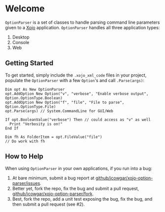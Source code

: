 Welcome
=======

`OptionParser` is a set of classes to handle parsing command line parameters given to
a [Xojo](http://www.xojo.com) application. `OptionParser` handles all three application
types:

1. Desktop
2. Console
3. Web

Getting Started
---------------

To get started, simply include the `.xojo_xml_code` files in your project, populate
the `OptionParser` with a few `Option`'s and call `.Parse(args)`:

```
Dim opt As New OptionParser
opt.AddOption New Option("v", "verbose", "Enable verbose output", Option.OptionType.Boolean)
opt.AddOption New Option("f", "file", "File to parse", Option.OptionType.File)
opt.Parse(args) // System.CommandLine for GUI/Web

If opt.BooleanValue("verbose") Then // could access as "v" as well
  Print "Verbosity is on!"
End If

Dim fh As FolderItem = opt.FileValue("file")
// Do work with fh
```

How to Help
-----------

When using `OptionParser` in your own applications, if you run into a bug:

1. At bare minimum, submit a bug report at
   [github/jcowgar/xojo-option-parser/issues](https://github.com/jcowgar/xojo-option-parser/issues).
2. Better yet, fork the repo, fix the bug and submit a pull request,
   [github/jcowgar/xojo-option-parser/fork](https://github.com/jcowgar/xojo-option-parser/fork).
3. Best, fork the repo, add a unit test exposing the bug, fix the bug,
   and then submit a pull request (see #2).
   